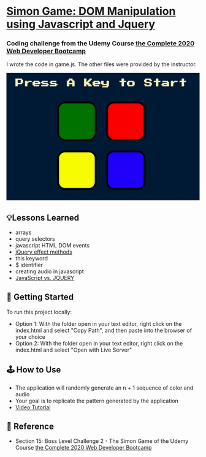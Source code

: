 # [Simon Game: DOM Manipulation using Javascript and Jquery](https://jacobgrisham.github.io/DOM-Manipulation-using-Javascript-and-Jquery/)
### Coding challenge from the Udemy Course [the Complete 2020 Web Developer Bootcamp](https://www.udemy.com/course/the-complete-web-development-bootcamp/)
I wrote the code in game.js. The other files were provided by the instructor.

![Demo](images/demo.gif)

## 💡Lessons Learned
- arrays
- query selectors
- javascript HTML DOM events
- [jQuery effect methods](https://www.w3schools.com/jquery/jquery_ref_effects.asp)
- this keyword
- $ identifier
- creating audio in javascript
- [JavaScript vs. JQUERY](https://www.scaler.com/topics/javascript/javascript-vs-jquery/)

## 🚀 Getting Started
To run this project locally:
- Option 1: With the folder open in your text editor, right click on the index.html and select "Copy Path", and then paste into the browser of your choice
- Option 2: With the folder open in your text editor, right click on the index.html and select "Open with Live Server"

## 🕹 How to Use
- The application will randomly generate an n + 1 sequence of color and audio
- Your goal is to replicate the pattern generated by the application
- [Video Tutorial](https://www.youtube.com/watch?v=1Yqj76Q4jJ4&pbjreload=101)

## 📣 Reference
- Section 15: Boss Level Challenge 2 - The Simon Game of the Udemy Course [the Complete 2020 Web Developer Bootcamp](https://www.udemy.com/course/the-complete-web-development-bootcamp/)
